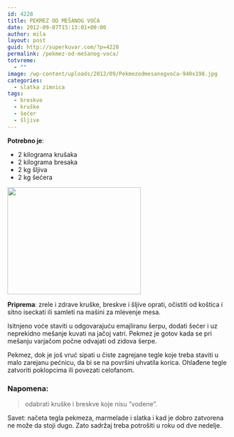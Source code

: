 ```yaml
---
id: 4228
title: PEKMEZ OD MEŠANOG VOĆA
date: 2012-09-07T15:13:01+00:00
author: mila
layout: post
guid: http://superkuvar.com/?p=4228
permalink: /pekmez-od-mešanog-voća/
totvreme:
  - ""
image: /wp-content/uploads/2012/09/Pekmezodmesanogvoća-940x198.jpg
categories:
  - slatka zimnica
tags:
  - breskve
  - kruške
  - šećer
  - šljive
---
```

**Potrebno je**:

  * 2 kilograma krušaka
  * 2 kilograma bresaka
  * 2 kg šljiva
  * 2 kg šećera

<img class="alignnone size-medium wp-image-4229" title="Pekmezodmesanogvoća" src="/wp-content/uploads/2012/09/Pekmezodmesanogvoća-e1346930647746-300x240.jpg" alt="" width="300" height="240" /> 

**Priprema**: zrele i zdrave kruške, breskve i šljive oprati, očistiti od koštica i sitno iseckati ili samleti na mašini za mlevenje mesa.

Isitnjeno voće staviti u odgovarajuću emajliranu šerpu, dodati šećer i uz neprekidno mešanje kuvati na jačoj vatri. Pekmez je gotov kada se pri mešanju varjačom počne odvajati od zidova šerpe.

Pekmez, dok je još vruć sipati u čiste zagrejane tegle koje treba staviti u malo zarejanu pećnicu, da bi se na površini uhvatila korica. Ohlađene tegle zatvoriti poklopcima ili povezati celofanom.

### Napomena:
> odabrati kruške i breskve koje nisu &#8221;vodene&#8221;.

Savet: načeta tegla pekmeza, marmelade i slatka i kad je dobro zatvorena ne može da stoji dugo. Zato sadržaj treba potrošiti u roku od dve nedelje.